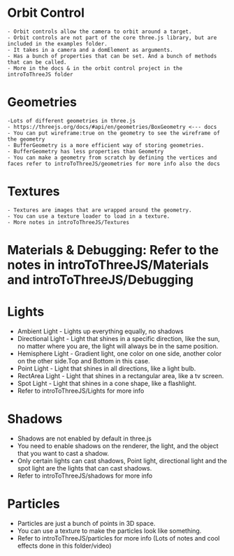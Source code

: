 # Orbit Control
    - Orbit controls allow the camera to orbit around a target.
    - Orbit controls are not part of the core three.js library, but are included in the examples folder.
    - It takes in a camera and a domElement as arguments.
    - Has a bunch of properties that can be set. And a bunch of methods that can be called.
    - More in the docs & in the orbit control project in the introToThreeJS folder
# Geometries 
    -Lots of different geometries in three.js
    - https://threejs.org/docs/#api/en/geometries/BoxGeometry <--- docs
    - You can put wireframe:true on the geometry to see the wireframe of the geometry
    - BufferGeometry is a more efficient way of storing geometries.
    - BufferGeometry has less properties than Geometry
    - You can make a geometry from scratch by defining the vertices and faces refer to introToThreeJS/geometries for more info also the docs 
    
# Textures
    - Textures are images that are wrapped around the geometry.
    - You can use a texture loader to load in a texture.
    - More notes in introToThreeJS/Textures
    
# Materials & Debugging: Refer to the notes in introToThreeJS/Materials and introToThreeJS/Debugging 

# Lights
- Ambient Light - Lights up everything equally, no shadows
- Directional Light - Light that shines in a specific direction, like the sun, no matter where you are, the light will always be in the same position.
- Hemisphere Light - Gradient light, one color on one side, another color on the other side.Top and Bottom in this case.
- Point Light - Light that shines in all directions, like a light bulb.
- RectArea Light - Light that shines in a rectangular area, like a tv screen.
- Spot Light - Light that shines in a cone shape, like a flashlight.
- Refer to introToThreeJS/Lights for more info

# Shadows
- Shadows are not enabled by default in three.js
- You need to enable shadows on the renderer, the light, and the object that you want to cast a shadow.
- Only certain lights can cast shadows, Point light, directional light and the spot light are the lights that can cast shadows.
- Refer to introToThreeJS/shadows for more info
# Particles
- Particles are just a bunch of points in 3D space.
- You can use a texture to make the particles look like something.
- Refer to introToThreeJS/particles for more info (Lots of notes and cool effects done in this folder/video)
